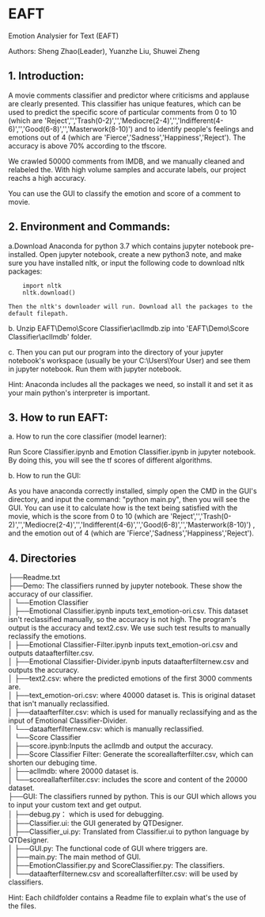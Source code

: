 # EAFT
Emotion Analysier for Text (EAFT)

Authors: Sheng Zhao(Leader), Yuanzhe Liu, Shuwei Zheng

## 1. Introduction: 
A movie comments classifier and predictor where criticisms and applause are clearly presented. This classifier has unique features, which can be used to predict the specific score of particular comments from 0 to 10 (which are 'Reject','','Trash(0-2)','','Mediocre(2-4)','','Indifferent(4-6)','','Good(6-8)','','Masterwork(8-10)') and to identify people's feelings and emotions out of 4 (which are 'Fierce','Sadness','Happiness','Reject'). The accuracy is above 70% according to the tfscore.

We crawled 50000 comments from IMDB, and we manually cleaned and relabeled the. With high volume samples and accurate labels, our project reachs a high accuracy.

You can use the GUI to classify the emotion and score of a comment to movie.

## 2. Environment and Commands: 	
a.Download Anaconda for python 3.7 which contains jupyter notebook pre-installed. Open jupyter notebook, create a new python3 note, and make sure you have installed nltk, or input the following code to download nltk packages:
```
	import nltk
	nltk.download()
```

	Then the nltk's downloader will run. Download all the packages to the default filepath.
 
b. Unzip EAFT\Demo\Score Classifier\aclImdb.zip into 'EAFT\Demo\Score Classifier\aclImdb' folder.

c. Then you can put our program into the directory of your jupyter notebook's workspace (usually be your C:\Users\Your User) and see them in jupyter notebook. Run them with jupyter notebook.

Hint: Anaconda includes all the packages we need, so install it and set it as your main python's interpreter is important.

## 3. How to run EAFT: 

a. How to run the core classifier (model learner): 

Run Score Classifier.ipynb and Emotion Classifier.ipynb in jupyter notebook. By doing this, you will see the tf scores of different algorithms.

b. How to run the GUI: 

As you have anaconda correctly installed, simply open the CMD in the GUI's directory, and input the command: "python main.py", then you will see the GUI. You can use it to calculate how is the text being satisfied with the movie, which is the score from 0 to 10 (which are 'Reject','','Trash(0-2)','','Mediocre(2-4)','','Indifferent(4-6)','','Good(6-8)','','Masterwork(8-10)') , and the emotion out of 4 (which are 'Fierce','Sadness','Happiness','Reject').

## 4. Directories
├──Readme.txt  
├──Demo: The classifiers runned by jupyter notebook. These show the accuracy of our classifier.  
│   └──Emotion Classifier   
│       ├──Emotional Classifier.ipynb inputs text_emotion-ori.csv. This dataset isn't reclassified manually, so the accuracy is not high. The program's output is the accuracy and text2.csv. We use such test results to manually 		reclassify the emotions.   
│       ├──Emotional Classifier-Filter.ipynb inputs text_emotion-ori.csv and outputs dataafterfilter.csv.  
│       ├──Emotional Classifier-Divider.ipynb inputs dataafterfilternew.csv and outputs the accuracy.  
│       ├──text2.csv: where the predicted emotions of the first 3000 comments are.  
│       ├──text_emotion-ori.csv: where 40000 dataset is. This is original dataset that isn't manually reclassified.  
│       ├──dataafterfilter.csv: which is used for manually reclassifying and as the input of Emotional Classifier-Divider.  
│       └──dataafterfilternew.csv: which is manually reclassified.  
│   └──Score Classifier  
│       ├──score.ipynb:Inputs the acllmdb and output the accuracy.  
│       ├──Score Classifier Filter: Generate the scoreallafterfilter.csv, which can shorten our debuging time.  
│       ├──acllmdb: where 20000 dataset is.  
│       └──scoreallafterfilter.csv: includes the score and content of the 20000 dataset.  
├──GUI: The classifiers runned by python. This is our GUI which allows you to input your custom text and get output.  
│   ├──debug.py： which is used for debugging.  
│   ├──Classifier.ui: the GUI generated by QTDesigner.  
│   ├──Classifier_ui.py: Translated from Classifier.ui to python language by QTDesigner.  
│   ├──GUI.py: The functional code of GUI where triggers are.  
│   ├──main.py: The main method of GUI.  
│   ├──EmotionClassifier.py and ScoreClassifier.py: The classifiers.  
│   └──dataafterfilternew.csv and scoreallafterfilter.csv: will be used by classifiers.  
  
Hint: Each childfolder contains a Readme file to explain what's the use of the files.
